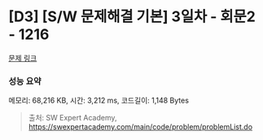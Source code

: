 # [D3] [S/W 문제해결 기본] 3일차 - 회문2 - 1216 

[문제 링크](https://swexpertacademy.com/main/code/problem/problemDetail.do?contestProbId=AV14Rq5aABUCFAYi) 

### 성능 요약

메모리: 68,216 KB, 시간: 3,212 ms, 코드길이: 1,148 Bytes



> 출처: SW Expert Academy, https://swexpertacademy.com/main/code/problem/problemList.do